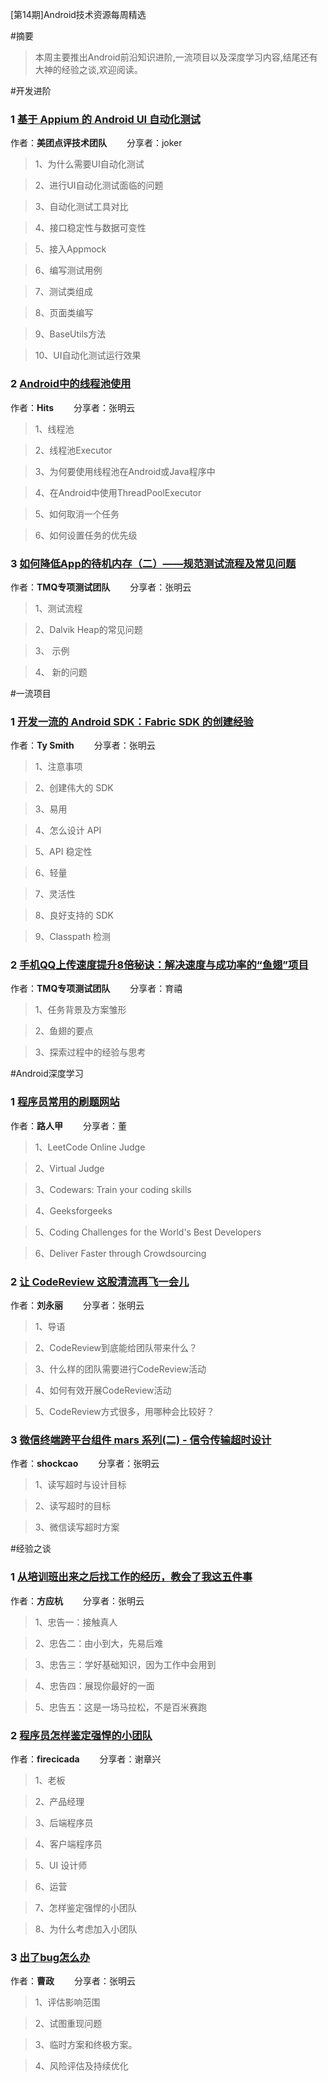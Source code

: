 [第14期]Android技术资源每周精选

#摘要
>本周主要推出Android前沿知识进阶,一流项目以及深度学习内容,结尾还有大神的经验之谈,欢迎阅读。

#开发进阶

### 1 [基于 Appium 的 Android UI 自动化测试](https://zhuanlan.zhihu.com/p/24177554?utm_source=wechat_session&utm_medium=social&from=groupmessage)

作者：**美团点评技术团队** &emsp;&emsp;分享者：joker

>1、为什么需要UI自动化测试

>2、进行UI自动化测试面临的问题

>3、自动化测试工具对比

>4、接口稳定性与数据可变性

>5、接入Appmock

>6、编写测试用例

>7、测试类组成

>8、页面类编写

>9、BaseUtils方法

>10、UI自动化测试运行效果

### 2 [Android中的线程池使用](https://ghui.me/post/2016/11/thread-pool-in-android/?from=groupmessage&nsukey=zge56Bw6oICVZcksLrqgY3R7Jp147m2F4meCnSgY0dPgQcY6wYE9sSklfXl4i09pdwnG7evDA4M5e6hqYonIUAfZvZ1hVcsj%2BRfxEEIl%2FKVBbYP1v%2BJYq%2B7DX1qQ4cQiMAKcck6R5G5pG2%2FD1n1ghkywGsQXDUH1uB59rMQ%2F8C8bOnyZhqszB8OhzE3kQ5G85)

作者：**Hits** &emsp;&emsp;分享者：张明云

>1、线程池

>2、线程池Executor

>3、为何要使用线程池在Android或Java程序中

>4、在Android中使用ThreadPoolExecutor

>5、如何取消一个任务

>6、如何设置任务的优先级


### 3 [如何降低App的待机内存（二）——规范测试流程及常见问题](http://mp.weixin.qq.com/s?__biz=MzAxMzYyNDkyNA==&mid=2651332634&idx=1&sn=46bcde28c34d82ec2a5394e5f4ba65e2&chksm=80633329b714ba3ff6330f0e74180feb9e722ef52e6e40be9f6835b45232e46105fe679766ab&mpshare=1&scene=1&srcid=1210POD32o1GDnQD3VWaWx2l#rd)

作者：**TMQ专项测试团队** &emsp;&emsp;分享者：张明云

>1、测试流程

>2、Dalvik Heap的常见问题

>3、 示例

>4、 新的问题


#一流项目

### 1 [开发一流的 Android SDK：Fabric SDK 的创建经验](https://realm.io/cn/news/oredev-ty-smith-building-android-sdks-fabric/)

作者：**Ty Smith** &emsp;&emsp;分享者：张明云

>1、注意事项

>2、创建伟大的 SDK

>3、易用

>4、怎么设计 API

>5、API 稳定性

>6、轻量

>7、灵活性

>8、良好支持的 SDK

>9、Classpath 检测

### 2 [手机QQ上传速度提升8倍秘诀：解决速度与成功率的“鱼翅”项目](http://mp.weixin.qq.com/s?__biz=MzAwMDU1MTE1OQ==&mid=2653548048&idx=1&sn=da5d59870923503641e17dc1784eca8c&chksm=813a7f88b64df69eb5cc6d9989eea4baadbdc155f4a5df12cc47178780564e0e861517068984&mpshare=1&scene=1&srcid=1210CIT7cSxGQj5aM44Ovsqe#rd)

作者：**TMQ专项测试团队** &emsp;&emsp;分享者：育禧

>1、任务背景及方案雏形

>2、鱼翅的要点

>3、探索过程中的经验与思考


#Android深度学习

### 1 [程序员常用的刷题网站](https://zhuanlan.zhihu.com/p/24212206?from=groupmessage)

作者：**路人甲** &emsp;&emsp;分享者：董

>1、LeetCode Online Judge

>2、Virtual Judge

>3、Codewars: Train your coding skills

>4、Geeksforgeeks

>5、Coding Challenges for the World's Best Developers

>6、Deliver Faster through Crowdsourcing

### 2 [让 CodeReview 这股清流再飞一会儿](http://mp.weixin.qq.com/s?__biz=MzA3NTYzODYzMg==&mid=2653578349&idx=1&sn=b428eaf77619d3c06598d881de18e0a2&chksm=84b3b66ab3c43f7ceeb79d2345e3c40db0d9b6f62f9e13c8b89721d87b961d08e43b3caa7123&mpshare=1&scene=1&srcid=1208pzDPcSSKIXIlLdMOsSgA#rd)

作者：**刘永丽** &emsp;&emsp;分享者：张明云

>1、导语

>2、CodeReview到底能给团队带来什么？

>3、什么样的团队需要进行CodeReview活动

>4、如何有效开展CodeReview活动

>5、CodeReview方式很多，用哪种会比较好？


### 3 [微信终端跨平台组件 mars 系列(二) - 信令传输超时设计](http://mp.weixin.qq.com/s?__biz=MzAwNDY1ODY2OQ==&mid=2649286449&idx=1&sn=aa2877e8506762253f291eb6d3e80a51&chksm=8334c3b3b4434aa569c5e4033227a4a2dc8ef543a354fb0860997915dd2563802b248d3268a1&mpshare=1&scene=1&srcid=1209z2BSM6InPzilidHtBtws#rd)

作者：**shockcao** &emsp;&emsp;分享者：张明云

>1、读写超时与设计目标

>2、读写超时的目标

>3、微信读写超时方案

#经验之谈

### 1 [从培训班出来之后找工作的经历，教会了我这五件事](https://zhuanlan.zhihu.com/p/24146797?from=groupmessage)

作者：**方应杭** &emsp;&emsp;分享者：张明云

>1、忠告一：接触真人

>2、忠告二：由小到大，先易后难

>3、忠告三：学好基础知识，因为工作中会用到

>4、忠告四：展现你最好的一面

>5、忠告五：这是一场马拉松，不是百米赛跑

### 2 [程序员怎样鉴定强悍的小团队](https://www.v2ex.com/t/325148?from=groupmessage#reply45)

作者：**firecicada** &emsp;&emsp;分享者：谢章兴

>1、老板

>2、产品经理

>3、后端程序员

>4、客户端程序员

>5、UI 设计师

>6、运营

>7、怎样鉴定强悍的小团队

>8、为什么考虑加入小团队

### 3 [出了bug怎么办](http://mp.weixin.qq.com/s?__biz=MzI0MjA1Mjg2Ng==&mid=2649867038&idx=1&sn=8924a2a7b51f57f983b24445812f29c5&chksm=f1075973c670d06547a8f7ad6eb687bfd78fb32894321b5519c1e982b4f7d31d23bb3a2e9fbc&mpshare=1&scene=1&srcid=1209LJwaH8IGwpMz7GtPB8Hs#rd)

作者：**曹政** &emsp;&emsp;分享者：张明云

>1、评估影响范围

>2、试图重现问题

>3、临时方案和终极方案。

>4、风险评估及持续优化
